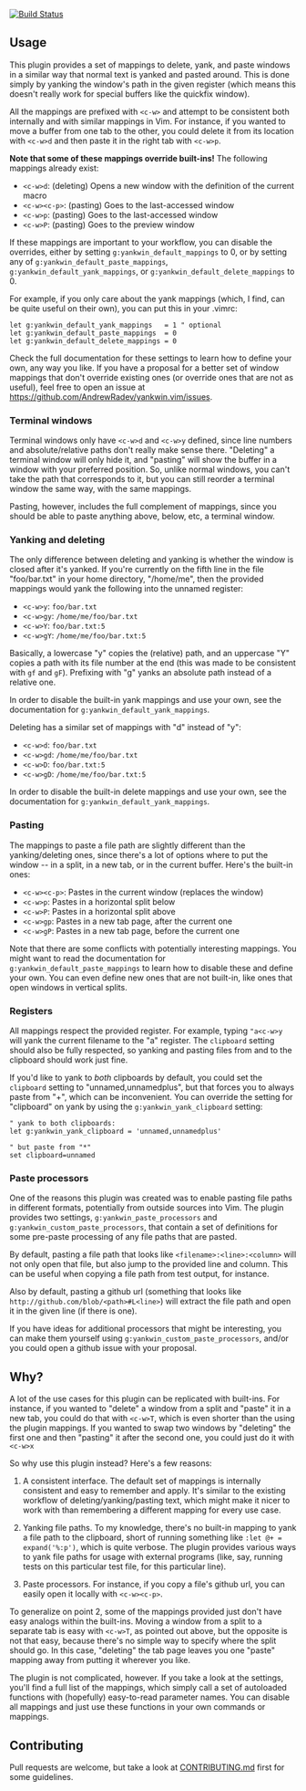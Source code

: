 [![Build Status](https://secure.travis-ci.org/AndrewRadev/yankwin.vim.png?branch=master)](http://travis-ci.org/AndrewRadev/yankwin.vim)

## Usage

This plugin provides a set of mappings to delete, yank, and paste windows in a similar way that normal text is yanked and pasted around. This is done simply by yanking the window's path in the given register (which means this doesn't really work for special buffers like the quickfix window).

All the mappings are prefixed with `<c-w>` and attempt to be consistent both internally and with similar mappings in Vim. For instance, if you wanted to move a buffer from one tab to the other, you could delete it from its location with `<c-w>d` and then paste it in the right tab with `<c-w>p`.

**Note that some of these mappings override built-ins!** The following mappings already exist:

- `<c-w>d`:     (deleting) Opens a new window with the definition of the current macro
- `<c-w><c-p>`: (pasting) Goes to the last-accessed window
- `<c-w>p`:     (pasting) Goes to the last-accessed window
- `<c-w>P`:     (pasting) Goes to the preview window

If these mappings are important to your workflow, you can disable the overrides, either by setting `g:yankwin_default_mappings` to 0, or by setting any of `g:yankwin_default_paste_mappings`, `g:yankwin_default_yank_mappings`, or `g:yankwin_default_delete_mappings` to 0.

For example, if you only care about the yank mappings (which, I find, can be quite useful on their own), you can put this in your .vimrc:

``` vim
let g:yankwin_default_yank_mappings   = 1 " optional
let g:yankwin_default_paste_mappings  = 0
let g:yankwin_default_delete_mappings = 0
```

Check the full documentation for these settings to learn how to define your own, any way you like. If you have a proposal for a better set of window mappings that don't override existing ones (or override ones that are not as useful), feel free to open an issue at https://github.com/AndrewRadev/yankwin.vim/issues.

### Terminal windows

Terminal windows only have `<c-w>d` and `<c-w>y` defined, since line numbers and absolute/relative paths don't really make sense there. "Deleting" a terminal window will only hide it, and "pasting" will show the buffer in a window with your preferred position. So, unlike normal windows, you can't take the path that corresponds to it, but you can still reorder a terminal window the same way, with the same mappings.

Pasting, however, includes the full complement of mappings, since you should be able to paste anything above, below, etc, a terminal window.

### Yanking and deleting

The only difference between deleting and yanking is whether the window is closed after it's yanked. If you're currently on the fifth line in the file "foo/bar.txt" in your home directory, "/home/me", then the provided mappings would yank the following into the unnamed register:

- `<c-w>y`:  `foo/bar.txt`
- `<c-w>gy`: `/home/me/foo/bar.txt`
- `<c-w>Y`:  `foo/bar.txt:5`
- `<c-w>gY`: `/home/me/foo/bar.txt:5`

Basically, a lowercase "y" copies the (relative) path, and an uppercase "Y" copies a path with its file number at the end (this was made to be consistent with `gf` and `gF`). Prefixing with "g" yanks an absolute path instead of a relative one.

In order to disable the built-in yank mappings and use your own, see the documentation for `g:yankwin_default_yank_mappings`.

Deleting has a similar set of mappings with "d" instead of "y":

- `<c-w>d`:  `foo/bar.txt`
- `<c-w>gd`: `/home/me/foo/bar.txt`
- `<c-w>D`:  `foo/bar.txt:5`
- `<c-w>gD`: `/home/me/foo/bar.txt:5`

In order to disable the built-in delete mappings and use your own, see the documentation for `g:yankwin_default_yank_mappings`.

### Pasting

The mappings to paste a file path are slightly different than the yanking/deleting ones, since there's a lot of options where to put the window -- in a split, in a new tab, or in the current buffer. Here's the built-in ones:

- `<c-w><c-p>`: Pastes in the current window (replaces the window)
- `<c-w>p`:     Pastes in a horizontal split below
- `<c-w>P`:     Pastes in a horizontal split above
- `<c-w>gp`:    Pastes in a new tab page, after the current one
- `<c-w>gP`:    Pastes in a new tab page, before the current one

Note that there are some conflicts with potentially interesting mappings. You might want to read the documentation for `g:yankwin_default_paste_mappings` to learn how to disable these and define your own. You can even define new ones that are not built-in, like ones that open windows in vertical splits.

### Registers

All mappings respect the provided register. For example, typing `"a<c-w>y` will yank the current filename to the "a" register. The `clipboard` setting should also be fully respected, so yanking and pasting files from and to the clipboard should work just fine.

If you'd like to yank to *both* clipboards by default, you could set the `clipboard` setting to "unnamed,unnamedplus", but that forces you to always paste from "+", which can be inconvenient. You can override the setting for "clipboard" on yank by using the `g:yankwin_yank_clipboard` setting:

``` vim
" yank to both clipboards:
let g:yankwin_yank_clipboard = 'unnamed,unnamedplus'

" but paste from "*"
set clipboard=unnamed
```

### Paste processors

One of the reasons this plugin was created was to enable pasting file paths in different formats, potentially from outside sources into Vim. The plugin provides two settings, `g:yankwin_paste_processors` and `g:yankwin_custom_paste_processors`, that contain a set of definitions for some pre-paste processing of any file paths that are pasted.

By default, pasting a file path that looks like `<filename>:<line>:<column>` will not only open that file, but also jump to the provided line and column. This can be useful when copying a file path from test output, for instance.

Also by default, pasting a github url (something that looks like `http://github.com/blob/<path>#L<line>`) will extract the file path and open it in the given line (if there is one).

If you have ideas for additional processors that might be interesting, you can make them yourself using `g:yankwin_custom_paste_processors`, and/or you could open a github issue with your proposal.

## Why?

A lot of the use cases for this plugin can be replicated with built-ins. For instance, if you wanted to "delete" a window from a split and "paste" it in a new tab, you could do that with `<c-w>T`, which is even shorter than the using the plugin mappings. If you wanted to swap two windows by "deleting" the first one and then "pasting" it after the second one, you could just do it with `<c-w>x`

So why use this plugin instead? Here's a few reasons:

1. A consistent interface. The default set of mappings is internally consistent and easy to remember and apply. It's similar to the existing workflow of deleting/yanking/pasting text, which might make it nicer to work with than remembering a different mapping for every use case.

2. Yanking file paths. To my knowledge, there's no built-in mapping to yank a file path to the clipboard, short of running something like `:let @+ = expand('%:p')`, which is quite verbose. The plugin provides various ways to yank file paths for usage with external programs (like, say, running tests on this particular test file, for this particular line).

3. Paste processors. For instance, if you copy a file's github url, you can easily open it locally with `<c-w><c-p>`.

To generalize on point 2, some of the mappings provided just don't have easy analogs within the built-ins. Moving a window from a split to a separate tab is easy with `<c-w>T`, as pointed out above, but the opposite is not that easy, because there's no simple way to specify where the split should go. In this case, "deleting" the tab page leaves you one "paste" mapping away from putting it wherever you like.

The plugin is not complicated, however. If you take a look at the settings, you'll find a full list of the mappings, which simply call a set of autoloaded functions with (hopefully) easy-to-read parameter names. You can disable all mappings and just use these functions in your own commands or mappings.

## Contributing

Pull requests are welcome, but take a look at [CONTRIBUTING.md](https://github.com/AndrewRadev/yankwin.vim/blob/master/CONTRIBUTING.md) first for some guidelines.
